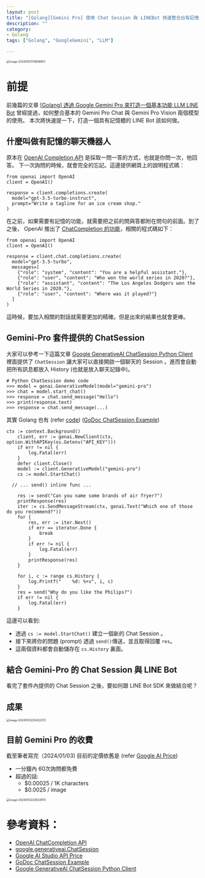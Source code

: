 ```yaml
---
layout: post
title: "[Golang][Gemini Pro] 使用 Chat Session 與 LINEBot 快速整合出有記憶的小管家"
description: ""
category: 
- Golang
tags: ["Golang", "GoogleGemini", "LLM"]

---
```


<img src="../images/2022/image-20240103174806953.png" alt="image-20240103174806953" style="zoom:50%;" />



# 前提

前幾篇的文章 [[Golang\] 透過 Google Gemini Pro 來打造一個基本功能 LLM LINE Bot](https://www.evanlin.com/til-gogle-gemini-pro-linebot/) 曾經提過，如何整合基本的 Gemini Pro Chat 與 Gemini Pro Vision 兩個模型的使用。 本次將快速提一下，打造一個具有記憶體的 LINE Bot 該如何做。



## 什麼叫做有記憶的聊天機器人

原本在 [OpenAI Completion API](https://platform.openai.com/docs/guides/text-generation/completions-api) 是採取一問一答的方式，也就是你問一次，他回答。 下一次詢問的時候，就會完全的忘記。這邊提供網頁上的說明程式碼：

```
from openai import OpenAI
client = OpenAI()

response = client.completions.create(
  model="gpt-3.5-turbo-instruct",
  prompt="Write a tagline for an ice cream shop."
)
```

在之前，如果需要有記憶的功能，就需要把之前的問與答都附在問句的前面。到了之後， OpenAI 推出了 [ChatCompletion 的功能](https://platform.openai.com/docs/guides/text-generation/chat-completions-api)，相關的程式碼如下：

```
from openai import OpenAI
client = OpenAI()

response = client.chat.completions.create(
  model="gpt-3.5-turbo",
  messages=[
    {"role": "system", "content": "You are a helpful assistant."},
    {"role": "user", "content": "Who won the world series in 2020?"},
    {"role": "assistant", "content": "The Los Angeles Dodgers won the World Series in 2020."},
    {"role": "user", "content": "Where was it played?"}
  ]
)
```

這時候，要加入相關的對話就需要更加的精確。但是出來的結果也就會更棒。



## Gemini-Pro 套件提供的 ChatSession

大家可以參考一下這篇文章 [Google GenerativeAI ChatSession Python Client](https://ai.google.dev/api/python/google/generativeai/ChatSession?hl=en) 裡面提供了 `ChatSession` 讓大家可以直接開啟一個聊天的 Session 。進而會自動把所有訊息都放入 History (也就是放入聊天記錄中)。

````
# Python ChatSession demo code
>>> model = genai.GenerativeModel(model="gemini-pro")
>>> chat = model.start_chat()
>>> response = chat.send_message("Hello")
>>> print(response.text)
>>> response = chat.send_message(...)
````

其實 Golang 也有 (refer [code](https://github.com/google/generative-ai-go/blob/main/genai/chat.go#L22)) ([GoDoc ChatSession Example](https://pkg.go.dev/github.com/google/generative-ai-go/genai#example-ChatSession))

```
ctx := context.Background()
	client, err := genai.NewClient(ctx, option.WithAPIKey(os.Getenv("API_KEY")))
	if err != nil {
		log.Fatal(err)
	}
	defer client.Close()
	model := client.GenerativeModel("gemini-pro")
	cs := model.StartChat()

  // ... send() inline func ...
  
	res := send("Can you name some brands of air fryer?")
	printResponse(res)
	iter := cs.SendMessageStream(ctx, genai.Text("Which one of those do you recommend?"))
	for {
		res, err := iter.Next()
		if err == iterator.Done {
			break
		}
		if err != nil {
			log.Fatal(err)
		}
		printResponse(res)
	}

	for i, c := range cs.History {
		log.Printf("    %d: %+v", i, c)
	}
	res = send("Why do you like the Philips?")
	if err != nil {
		log.Fatal(err)
	}
```

這邊可以看到:

- 透過 `cs := model.StartChat()` 建立一個新的 Chat Session 。
- 接下來將你的問題 (prompt) 透過 `send()`傳送，並且取得回覆 `res`。
- 這兩個資料都會自動儲存在 `cs.History` 裏面。



## 結合 Gemini-Pro 的 Chat Session 與 LINE Bot 

看完了套件內提供的 Chat Session 之後，要如何跟 LINE Bot SDK 來做結合呢？





## 成果

<img src="../images/2022/image-20240103225422373.png" alt="image-20240103225422373" style="zoom:50%;" />





## 目前 Gemini Pro 的收費

截至筆者寫完（2024/01/03) 目前的定價依舊是 (refer [Google AI Price](https://ai.google.dev/pricing))

- 一分鐘內 60次詢問都免費
- 超過的話:
  - $0.00025 / 1K characters
  - $0.0025 / image

<img src="../images/2022/image-20240103223633970.png" alt="image-20240103223633970" style="zoom:50%;" />



# 參考資料：

- [OpenAI ChatCompletion API](https://platform.openai.com/docs/guides/text-generation/chat-completions-api)
- [google.generativeai.ChatSession](https://ai.google.dev/api/python/google/generativeai/ChatSession?hl=en)
- [Google AI Studio API Price](https://ai.google.dev/pricing)
- [GoDoc ChatSession Example](https://pkg.go.dev/github.com/google/generative-ai-go/genai#example-ChatSession)
- [Google GenerativeAI ChatSession Python Client](https://ai.google.dev/api/python/google/generativeai/ChatSession?hl=en) 
